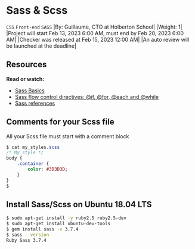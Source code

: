 # Sass & Scss

`CSS` `Front-end` `SASS`
|By: Guillaume, CTO at Holberton School|
|Weight: 1|
|Project will start Feb 13, 2023 6:00 AM, must end by Feb 20, 2023 6:00 AM|
|Checker was released at Feb 15, 2023 12:00 AM|
|An auto review will be launched at the deadline|

## Resources

**Read or watch:**

- [Sass Basics](https://sass-lang.com/guide)
- [Sass flow control directives: @if, @for, @each and @while](https://sass-lang.com/documentation//at-rules/control)
- [Sass references](https://sass-lang.com/documentation/)

## Comments for your Scss file

All your Scss file must start with a comment block

```sass
$ cat my_styles.scss
/* My style */
body {
    .container {
        color: #3D3D3D;
    }
}
$
```

## Install Sass/Scss on Ubuntu 18.04 LTS

```bash
$ sudo apt-get install -y ruby2.5 ruby2.5-dev
$ sudo apt-get install ubuntu-dev-tools
$ gem install sass -v 3.7.4
$ sass --version
Ruby Sass 3.7.4
```
